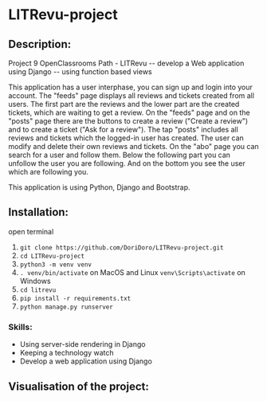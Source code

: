 # LITRevu-project
## Description:
Project 9 OpenClassrooms Path - LITRevu -- develop a Web application using Django  -- using function based views

This application has a user interphase, you can sign up and login into your account. The "feeds" page 
displays all reviews and tickets created from all users. The first part are the reviews and the lower 
part are the created tickets, which are waiting to get a review. On the "feeds" page and on the "posts" 
page there are the buttons to create a review ("Create a review") and to create a ticket ("Ask for a review"). 
The tap "posts" includes all reviews and tickets which the logged-in user has created. The user can modify 
and delete their own reviews and tickets. On the "abo" page you can search for a user and follow them. 
Below the following part you can unfollow the user you are following. And on the bottom you see the 
user which are following you. 

This application is using Python, Django and Bootstrap.

## Installation: 
open terminal
1. `git clone https://github.com/DoriDoro/LITRevu-project.git`
2. `cd LITRevu-project`
3. `python3 -m venv venv`
4. `. venv/bin/activate` on MacOS and Linux `venv\Scripts\activate` on Windows
5. `cd litrevu`
6. `pip install -r requirements.txt`
7. `python manage.py runserver`

### Skills:
- Using server-side rendering in Django
- Keeping a technology watch
- Develop a web application using Django

## Visualisation of the project:
